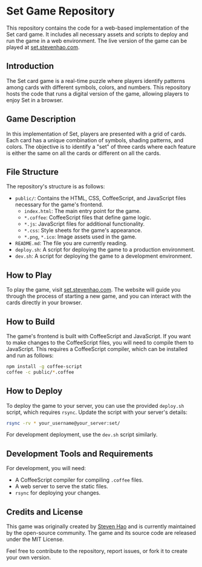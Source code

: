 # Set Game Repository
This repository contains the code for a web-based implementation of the Set card game. It includes all necessary assets and scripts to deploy and run the game in a web environment. The live version of the game can be played at [set.stevenhao.com](http://set.stevenhao.com).
## Introduction

The Set card game is a real-time puzzle where players identify patterns among cards with different symbols, colors, and numbers. This repository hosts the code that runs a digital version of the game, allowing players to enjoy Set in a browser.

## Game Description

In this implementation of Set, players are presented with a grid of cards. Each card has a unique combination of symbols, shading patterns, and colors. The objective is to identify a "set" of three cards where each feature is either the same on all the cards or different on all the cards.

## File Structure

The repository's structure is as follows:

- `public/`: Contains the HTML, CSS, CoffeeScript, and JavaScript files necessary for the game's frontend.
  - `index.html`: The main entry point for the game.
  - `*.coffee`: CoffeeScript files that define game logic.
  - `*.js`: JavaScript files for additional functionality.
  - `*.css`: Style sheets for the game's appearance.
  - `*.png`, `*.ico`: Image assets used in the game.
- `README.md`: The file you are currently reading.
- `deploy.sh`: A script for deploying the game to a production environment.
- `dev.sh`: A script for deploying the game to a development environment.

## How to Play

To play the game, visit [set.stevenhao.com](http://set.stevenhao.com). The website will guide you through the process of starting a new game, and you can interact with the cards directly in your browser.

## How to Build

The game's frontend is built with CoffeeScript and JavaScript. If you want to make changes to the CoffeeScript files, you will need to compile them to JavaScript. This requires a CoffeeScript compiler, which can be installed and run as follows:

```sh
npm install -g coffee-script
coffee -c public/*.coffee
```

## How to Deploy

To deploy the game to your server, you can use the provided `deploy.sh` script, which requires `rsync`. Update the script with your server's details:

```sh
rsync -rv * your_username@your_server:set/
```

For development deployment, use the `dev.sh` script similarly.

## Development Tools and Requirements

For development, you will need:

- A CoffeeScript compiler for compiling `.coffee` files.
- A web server to serve the static files.
- `rsync` for deploying your changes.

## Credits and License

This game was originally created by [Steven Hao](http://stevenhao.com) and is currently maintained by the open-source community. The game and its source code are released under the MIT License.

Feel free to contribute to the repository, report issues, or fork it to create your own version.



